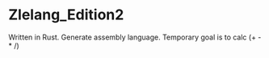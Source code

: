 # Zlelang_Edition2
Written in Rust. 
Generate assembly language.
Temporary goal is to calc (+ - * /) 
